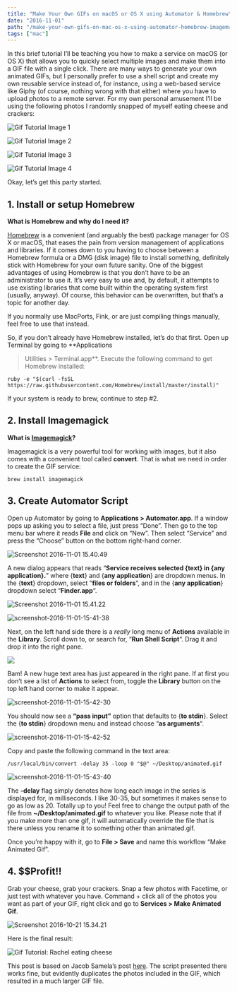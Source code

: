 ```yaml
---
title: "Make Your Own GIFs on macOS or OS X using Automator & Homebrew"
date: "2016-11-01"
path: "/make-your-own-gifs-on-mac-os-x-using-automator-homebrew-imagemagick"
tags: ["mac"]
---
```


In this brief tutorial I’ll be teaching you how to make a service on macOS (or OS X) that allows you to quickly select multiple images and make them into a GIF file with a single click. There are many ways to generate your own animated GIFs, but I personally prefer to use a shell script and create my own reusable service instead of, for instance, using a web-based service like Giphy (of course, nothing wrong with that either) where you have to upload photos to a remote server. For my own personal amusement I’ll be using the following photos I randomly snapped of myself eating cheese and crackers:

![Gif Tutorial Image 1](../images/posts/2016-10-21-01.jpg)

![Gif Tutorial Image 2](../images/posts/2016-10-21-02.jpg)

![Gif Tutorial Image 3](../images/posts/2016-10-21-03.jpg)

![Gif Tutorial Image 4](../images/posts/2016-10-21-04.jpg)

Okay, let’s get this party started.

## 1. Install or setup Homebrew

**What is Homebrew and why do I need it?**

[Homebrew](http://brew.sh/) is a convenient (and arguably the best) package manager for OS X or macOS, that eases the pain from version management of applications and libraries. If it comes down to you having to choose between a Homebrew formula or a DMG (disk image) file to install something, definitely stick with Homebrew for your own future sanity. One of the biggest advantages of using Homebrew is that you don’t have to be an administrator to use it. It’s very easy to use and, by default, it attempts to use existing libraries that come built within the operating system first (usually, anyway). Of course, this behavior can be overwritten, but that’s a topic for another day.

If you normally use MacPorts, Fink, or are just compiling things manually, feel free to use that instead.

So, if you don’t already have Homebrew installed, let’s do that first. Open up Terminal by going to **Applications
 > Utilities > Terminal.app**. Execute the following command to get Homebrew installed:

```
ruby -e "$(curl -fsSL https://raw.githubusercontent.com/Homebrew/install/master/install)"
```

If your system is ready to brew, continue to step #2.

## 2. Install Imagemagick

**What is [Imagemagick](http://www.imagemagick.org/script/index.php)?**

Imagemagick is a very powerful tool for working with images, but it also comes with a convenient tool called **convert**. That is what we need in order to create the GIF service:
```
brew install imagemagick
```

## 3. Create Automator Script

Open up Automator by going to **Applications > Automator.app**. If a window pops up asking you to select a file, just press “Done”. Then go to the top menu bar where it reads **File** and click on “New”. Then select “Service” and press the “Choose” button on the bottom right-hand corner.

![Screenshot 2016-11-01 15.40.49](../images/posts/2016-11-01-15.40.49.png)

A new dialog appears that reads “**Service receives selected {text} in {any application}.**” where {**text**} and {**any application**} are dropdown menus. In the {**text**} dropdown, select “**files or folders**“, and in the {**any application**} dropdown select “**Finder.app**“.

![Screenshot 2016-11-01 15.41.22](../images/posts/2016-11-01-15.41.22.png)

![screenshot-2016-11-01-15-41-38](../images/posts/2016-11-01-15.41.38.png)

Next, on the left hand side there is a _really_ long menu of **Actions** available in the **Library**. Scroll down to, or search for, “**Run Shell Script**“. Drag it and drop it into the right pane.

![](../images/posts/2016-11-01-15.42.52.png)

Bam! A new huge text area has just appeared in the right pane. If at first you don’t see a list of **Actions** to select from, toggle the **Library** button on the top left hand corner to make it appear.

![screenshot-2016-11-01-15-42-30](../images/posts/2016-11-01-15.42.30.png)

You should now see a **“pass input”** option that defaults to {**to stdin**}. Select the {**to stdin**} dropdown menu and instead choose “**as arguments**“.

![screenshot-2016-11-01-15-42-52](../images/posts/2016-11-01-15.42.52.png)

Copy and paste the following command in the text area:

```
/usr/local/bin/convert -delay 35 -loop 0 "$@" ~/Desktop/animated.gif
```

![screenshot-2016-11-01-15-43-40](../images/posts/2016-11-01-15.43.40.png)

The **-delay** flag simply denotes how long each image in the series is displayed for, in milliseconds. I like 30-35, but sometimes it makes sense to go as low as 20. Totally up to you! Feel free to change the output path of the file from **~/Desktop/animated.gif** to whatever you like. Please note that if you make more than one gif, it will automatically override the file that is there unless you rename it to something other than animated.gif.

Once you’re happy with it, go to **File > Save** and name this workflow “Make Animated Gif”.

## 4. $$Profit!!

Grab your cheese, grab your crackers. Snap a few photos with Facetime, or just test with whatever you have. Command + click all of the photos you want as part of your GIF, right click and go to **Services > Make Animated Gif**.

![Screenshot 2016-10-21 15.34.21](../images/posts/2016-10-21-15.34.21.png)

Here is the final result:

![Gif Tutorial: Rachel eating cheese](../images/posts/animated-01-5.gif)

This post is based on Jacob Samela’s post [here](http://jacobsalmela.com/make-animated-gifs-in-os-x-with-a-right-click/). The script presented there works fine, but evidently duplicates the photos included in the GIF, which resulted in a much larger GIF file.
